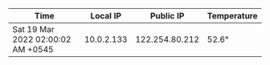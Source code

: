 | Time     | Local IP | Public IP | Temperature |
| ----------- | ----------- | ----------- | ----------- |
| Sat 19 Mar 2022 02:00:02 AM +0545      | 10.0.2.133     | 122.254.80.212  | 52.6° |
